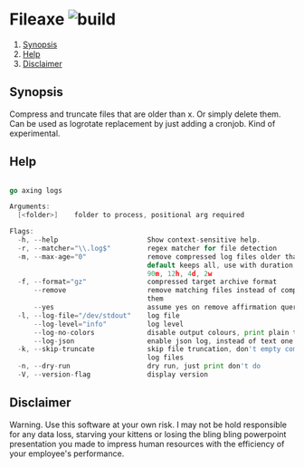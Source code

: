 # Fileaxe ![build](https://github.com/triole/fileaxe/actions/workflows/build.yaml/badge.svg)

<!--- mdtoc: toc begin -->

1. [Synopsis](#synopsis)
2. [Help](#help)
3. [Disclaimer](#disclaimer)<!--- mdtoc: toc end -->

## Synopsis

Compress and truncate files that are older than x. Or simply delete them. Can be used as logrotate replacement by just adding a cronjob. Kind of experimental.

## Help

```go mdox-exec="r -h"

go axing logs

Arguments:
  [<folder>]    folder to process, positional arg required

Flags:
  -h, --help                      Show context-sensitive help.
  -r, --matcher="\\.log$"         regex matcher for file detection
  -m, --max-age="0"               remove compressed log files older than x,
                                  default keeps all, use with duration like i.e.
                                  90m, 12h, 4d, 2w
  -f, --format="gz"               compressed target archive format
      --remove                    remove matching files instead of compressing
                                  them
      --yes                       assume yes on remove affirmation query
  -l, --log-file="/dev/stdout"    log file
      --log-level="info"          log level
      --log-no-colors             disable output colours, print plain text
      --log-json                  enable json log, instead of text one
  -k, --skip-truncate             skip file truncation, don't empty compressed
                                  log files
  -n, --dry-run                   dry run, just print don't do
  -V, --version-flag              display version
```

## Disclaimer

Warning. Use this software at your own risk. I may not be hold responsible for any data loss, starving your kittens or losing the bling bling powerpoint presentation you made to impress human resources with the efficiency of your employee's performance.
